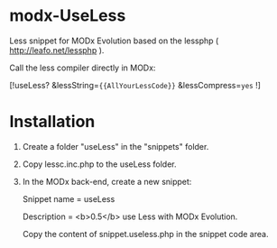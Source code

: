 modx-UseLess
============

Less snippet for MODx Evolution based on the lessphp ( http://leafo.net/lessphp ).

Call the less compiler directly in MODx:

[!useLess? &lessString=`{{AllYourLessCode}}` &lessCompress=`yes` !]


Installation
============

1. Create a folder "useLess" in the "snippets" folder.

2. Copy lessc.inc.php to the useLess folder.

3. In the MODx back-end, create a new snippet:

   Snippet name = useLess

   Description = &lt;b&gt;0.5&lt;/b&gt; use Less with MODx Evolution.

   Copy the content of snippet.useless.php in the snippet code area.


